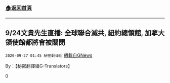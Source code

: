 ###  [:house:返回首頁](https://github.com/ourhimalayas/txt)
---

## 9/24文貴先生直播: 全球聯合滅共, 紐約總領館, 加拿大領使館都將會被關閉
`2020-09-27 01:45 秘密翻译组` [轉載自GNews](https://gnews.org/zh-hant/385540/)

By：【秘密翻譯組G-Translators】

0

